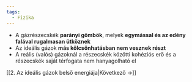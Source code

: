 ```yaml
---
tags:
  - Fizika
---
```


- A gázrészecskék **parányi gömbök**, melyek **egymással és az edény falával rugalmasan ütköznek**
- Az ideális gázok **más kölcsönhatásban nem vesznek részt**
- A reális (valós) gázoknál a részecskék közötti kohéziós erő és a részecskék saját térfogata nem hanyagolható el

[[2. Az ideális gázok belső energiája|Következő →]]